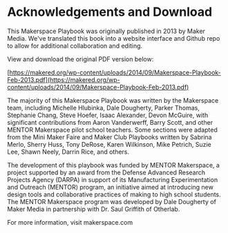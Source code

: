 # Acknowledgements and Download

This Makerspace Playbook was originally published in 2013 by Maker Media. We've translated this book into a website interface and Github repo to allow for additional collaboration and editing.

View and download the original PDF version below:&#x20;

[https://makered.org/wp-content/uploads/2014/09/Makerspace-Playbook-Feb-2013.pdf](https://makered.org/wp-content/uploads/2014/09/Makerspace-Playbook-Feb-2013.pdf)

The majority of this Makerspace Playbook was written by the Makerspace team, including Michelle Hlubinka, Dale Dougherty, Parker Thomas, Stephanie Chang, Steve Hoefer, Isaac Alexander, Devon McGuire, with significant contributions from Aaron Vanderwerff, Barry Scott, and other MENTOR Makerspace pilot school teachers. Some sections were adapted from the Mini Maker Faire and Maker Club Playbooks written by Sabrina Merlo, Sherry Huss, Tony DeRose, Karen Wilkinson, Mike Petrich, Suzie Lee, Shawn Neely, Darrin Rice, and others.

The development of this playbook was funded by MENTOR Makerspace, a project supported by an award from the Defense Advanced Research Projects Agency (DARPA) in support of its Manufacturing Experimentation and Outreach (MENTOR) program, an initiative aimed at introducing new design tools and collaborative practices of making to high school students. The MENTOR Makerspace program was developed by Dale Dougherty of Maker Media in partnership with Dr. Saul Griffith of Otherlab.

For more information, visit makerspace.com
